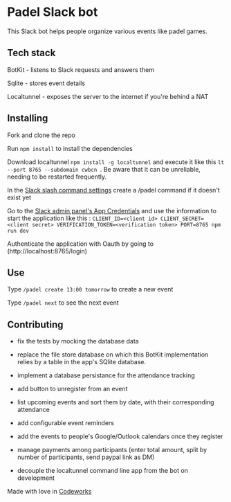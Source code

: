 # Padel Slack bot

This Slack bot helps people organize various events like padel games.

## Tech stack

BotKit - listens to Slack requests and answers them

Sqlite - stores event details

Localtunnel - exposes the server to the internet if you're behind a NAT

## Installing

Fork and clone the repo

Run `npm install` to install the dependencies

Download localtunnel `npm install -g localtunnel` and execute it like this `lt --port 8765 --subdomain cwbcn `. Be aware that it can be unreliable, needing to be restarted frequently.

In the [Slack slash command settings](https://api.slack.com/apps/A6EMKTEAJ/slash-commands) create a /padel command if it doesn't exist yet

Go to the [Slack admin panel's App  Credentials](https://api.slack.com/apps/A6EMKTEAJ/general) and use the information to start the application like this : `CLIENT_ID=<client id> CLIENT_SECRET=<client secret> VERIFICATION_TOKEN=<verification token> PORT=8765 npm run dev` 

Authenticate the application with Oauth by going to (http://localhost:8765/login)

## Use

Type ```/padel create 13:00 tomorrow``` to create a new event

Type ```/padel next``` to see the next event

## Contributing

- fix the tests by mocking the database data

- replace the file store database on which this BotKit implementation relies by a table in the app's SQlite database.

- implement a database persistance for the attendance tracking

- add button to unregister from an event

- list upcoming events and sort them by date, with their corresponding attendance

- add configurable event reminders

- add the events to people's Google/Outlook calendars once they register

- manage payments among participants (enter total amount, split by number of participants, send paypal link as DM)

- decouple the localtunnel command line app from the bot on development


Made with love in [Codeworks](http://www.codeworks.me)

